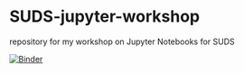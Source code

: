 # SUDS-jupyter-workshop
repository for my workshop on Jupyter Notebooks for SUDS


[![Binder](http://mybinder.org/badge.svg)](http://mybinder.org/repo/mcburton/SUDS-jupyter-workshop)
